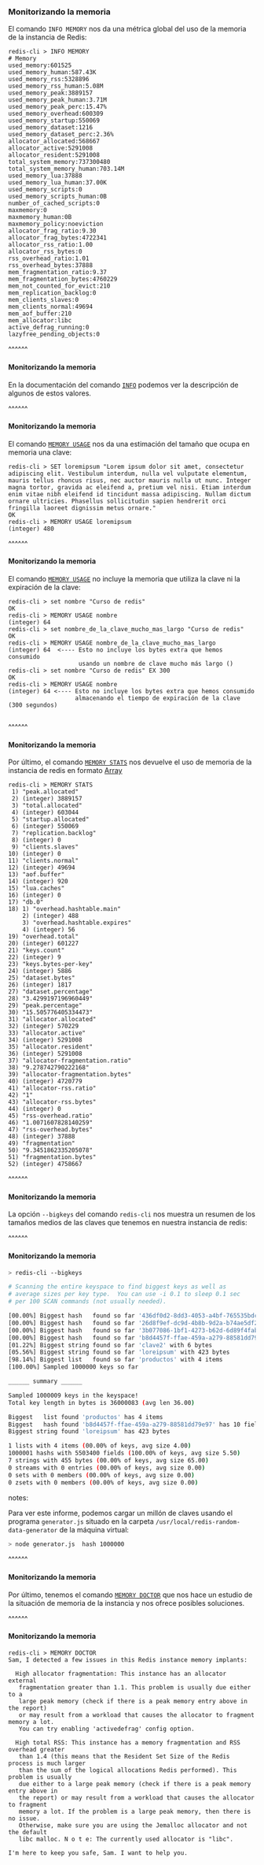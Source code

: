 ### Monitorizando la memoria

El comando `INFO MEMORY` nos da una métrica global del uso de la memoria de la instancia de Redis:

```redis-cli
redis-cli > INFO MEMORY
# Memory
used_memory:601525
used_memory_human:587.43K
used_memory_rss:5328896
used_memory_rss_human:5.08M
used_memory_peak:3889157
used_memory_peak_human:3.71M
used_memory_peak_perc:15.47%
used_memory_overhead:600309
used_memory_startup:550069
used_memory_dataset:1216
used_memory_dataset_perc:2.36%
allocator_allocated:568667
allocator_active:5291008
allocator_resident:5291008
total_system_memory:737300480
total_system_memory_human:703.14M
used_memory_lua:37888
used_memory_lua_human:37.00K
used_memory_scripts:0
used_memory_scripts_human:0B
number_of_cached_scripts:0
maxmemory:0
maxmemory_human:0B
maxmemory_policy:noeviction
allocator_frag_ratio:9.30
allocator_frag_bytes:4722341
allocator_rss_ratio:1.00
allocator_rss_bytes:0
rss_overhead_ratio:1.01
rss_overhead_bytes:37888
mem_fragmentation_ratio:9.37
mem_fragmentation_bytes:4760229
mem_not_counted_for_evict:210
mem_replication_backlog:0
mem_clients_slaves:0
mem_clients_normal:49694
mem_aof_buffer:210
mem_allocator:libc
active_defrag_running:0
lazyfree_pending_objects:0 
```

^^^^^^

#### Monitorizando la memoria

En la documentación del comando [`INFO`](https://redis.io/commands/info) podemos ver la descripción
de algunos de estos valores.

^^^^^^

#### Monitorizando la memoria

El comando [`MEMORY USAGE`](https://redis.io/commands/memory-usage) nos da una estimación del tamaño que ocupa en memoria una clave:

```redis-cli
redis-cli > SET loremipsum "Lorem ipsum dolor sit amet, consectetur adipiscing elit. Vestibulum interdum, nulla vel vulputate elementum, mauris tellus rhoncus risus, nec auctor mauris nulla ut nunc. Integer magna tortor, gravida ac eleifend a, pretium vel nisi. Etiam interdum enim vitae nibh eleifend id tincidunt massa adipiscing. Nullam dictum ornare ultricies. Phasellus sollicitudin sapien hendrerit orci fringilla laoreet dignissim metus ornare."
OK
redis-cli > MEMORY USAGE loremipsum
(integer) 480 
```


^^^^^^

#### Monitorizando la memoria

El comando [`MEMORY USAGE`](https://redis.io/commands/memory-usage) no incluye 
la memoria que utiliza la clave ni la expiración de la clave:

```redis-cli
redis-cli > set nombre "Curso de redis"
OK
redis-cli > MEMORY USAGE nombre
(integer) 64
redis-cli > set nombre_de_la_clave_mucho_mas_largo "Curso de redis"
OK
redis-cli > MEMORY USAGE nombre_de_la_clave_mucho_mas_largo
(integer) 64  <---- Esto no incluye los bytes extra que hemos consumido
                    usando un nombre de clave mucho más largo ()
redis-cli > set nombre "Curso de redis" EX 300
OK
redis-cli > MEMORY USAGE nombre
(integer) 64 <---- Esto no incluye los bytes extra que hemos consumido
                   almacenando el tiempo de expiración de la clave (300 segundos)


```

^^^^^^

#### Monitorizando la memoria

Por último, el comando [`MEMORY STATS`](https://redis.io/commands/memory-stats) nos devuelve el uso de memoria de la instancia de redis
en formato [Array](https://redis.io/topics/protocol#array-reply) 

```redis-cli
redis-cli > MEMORY STATS
 1) "peak.allocated"
 2) (integer) 3889157
 3) "total.allocated"
 4) (integer) 603044
 5) "startup.allocated"
 6) (integer) 550069
 7) "replication.backlog"
 8) (integer) 0
 9) "clients.slaves"
10) (integer) 0
11) "clients.normal"
12) (integer) 49694
13) "aof.buffer"
14) (integer) 920
15) "lua.caches"
16) (integer) 0
17) "db.0"
18) 1) "overhead.hashtable.main"
    2) (integer) 488
    3) "overhead.hashtable.expires"
    4) (integer) 56
19) "overhead.total"
20) (integer) 601227
21) "keys.count"
22) (integer) 9
23) "keys.bytes-per-key"
24) (integer) 5886
25) "dataset.bytes"
26) (integer) 1817
27) "dataset.percentage"
28) "3.4299197196960449"
29) "peak.percentage"
30) "15.505776405334473"
31) "allocator.allocated"
32) (integer) 570229
33) "allocator.active"
34) (integer) 5291008
35) "allocator.resident"
36) (integer) 5291008
37) "allocator-fragmentation.ratio"
38) "9.278742790222168"
39) "allocator-fragmentation.bytes"
40) (integer) 4720779
41) "allocator-rss.ratio"
42) "1"
43) "allocator-rss.bytes"
44) (integer) 0
45) "rss-overhead.ratio"
46) "1.0071607828140259"
47) "rss-overhead.bytes"
48) (integer) 37888
49) "fragmentation"
50) "9.3451862335205078"
51) "fragmentation.bytes"
52) (integer) 4758667 
``` 

^^^^^^

#### Monitorizando la memoria

La opción `--bigkeys` del comando  `redis-cli` nos muestra un resumen de los tamaños medios 
de las claves que tenemos en nuestra instancia de redis:

^^^^^^

#### Monitorizando la memoria

```bash
> redis-cli --bigkeys

# Scanning the entire keyspace to find biggest keys as well as
# average sizes per key type.  You can use -i 0.1 to sleep 0.1 sec
# per 100 SCAN commands (not usually needed).

[00.00%] Biggest hash   found so far '436df0d2-8dd3-4053-a4bf-765535bdca7e' with 3 fields
[00.00%] Biggest hash   found so far '26d8f9ef-dc9d-4b8b-9d2a-b74ae5df2a17' with 8 fields
[00.00%] Biggest hash   found so far '3b077086-1bf1-4273-b62d-6d89f4fab2fe' with 9 fields
[00.00%] Biggest hash   found so far 'b8d4457f-ffae-459a-a279-88581dd79e97' with 10 fields
[01.22%] Biggest string found so far 'clave2' with 6 bytes
[05.56%] Biggest string found so far 'loreipsum' with 423 bytes
[98.14%] Biggest list   found so far 'productos' with 4 items
[100.00%] Sampled 1000000 keys so far

______ summary ______

Sampled 1000009 keys in the keyspace!
Total key length in bytes is 36000083 (avg len 36.00)

Biggest   list found 'productos' has 4 items
Biggest   hash found 'b8d4457f-ffae-459a-a279-88581dd79e97' has 10 fields
Biggest string found 'loreipsum' has 423 bytes

1 lists with 4 items (00.00% of keys, avg size 4.00)
1000001 hashs with 5503400 fields (100.00% of keys, avg size 5.50)
7 strings with 455 bytes (00.00% of keys, avg size 65.00)
0 streams with 0 entries (00.00% of keys, avg size 0.00)
0 sets with 0 members (00.00% of keys, avg size 0.00)
0 zsets with 0 members (00.00% of keys, avg size 0.00) 
```

notes:

Para ver este informe, podemos cargar un millón de claves usando el programa `generator.js`
situado en la carpeta `/usr/local/redis-random-data-generator` de la máquina virtual:

```bash
> node generator.js  hash 1000000
```

^^^^^^

#### Monitorizando la memoria

Por último, tenemos el comando [`MEMORY DOCTOR`](https://redis.io/commands/memory-doctor) que nos hace un
estudio de la situación de memoria de la instancia y nos ofrece posibles soluciones. 

^^^^^^

#### Monitorizando la memoria

```redis-cli
redis-cli > MEMORY DOCTOR
Sam, I detected a few issues in this Redis instance memory implants:

  High allocator fragmentation: This instance has an allocator external 
   fragmentation greater than 1.1. This problem is usually due either to a 
   large peak memory (check if there is a peak memory entry above in the report) 
   or may result from a workload that causes the allocator to fragment memory a lot. 
   You can try enabling 'activedefrag' config option.

  High total RSS: This instance has a memory fragmentation and RSS overhead greater 
   than 1.4 (this means that the Resident Set Size of the Redis process is much larger 
   than the sum of the logical allocations Redis performed). This problem is usually 
   due either to a large peak memory (check if there is a peak memory entry above in 
   the report) or may result from a workload that causes the allocator to fragment 
   memory a lot. If the problem is a large peak memory, then there is no issue. 
   Otherwise, make sure you are using the Jemalloc allocator and not the default 
   libc malloc. N o t e: The currently used allocator is "libc".

I'm here to keep you safe, Sam. I want to help you. 
```